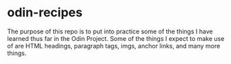 # odin-recipes

The purpose of this repo is to put into practice some of the things I have learned thus far in the Odin Project. Some of the things I expect to make use of are HTML headings, paragraph tags, imgs, anchor links, and many more things.
